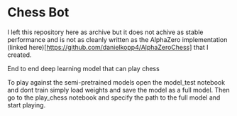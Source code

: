 # Chess Bot

I left this repository here as archive but it does not achive as stable performance and is not as cleanly written as the AlphaZero implementation (linked here)[https://github.com/danielkopp4/AlphaZeroChess] that I created. 

End to end deep learning model that can play chess

To play against the semi-pretrained models open the model_test notebook and dont train simply load weights and save the model as a full model. Then go to the play_chess notebook and specify the path to the full model and start playing.
